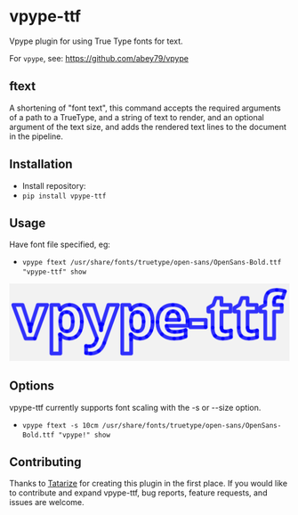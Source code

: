 # vpype-ttf
Vpype plugin for using True Type fonts for text.

For `vpype`, see: https://github.com/abey79/vpype

## ftext

A shortening of "font text", this command accepts the required arguments of a path to a TrueType, and a string of text to render, and an optional argument of the text size, and adds the rendered text lines to the document in the pipeline.

## Installation
* Install repository:
* `pip install vpype-ttf`

## Usage
Have font file specified, eg:
* `vpype ftext /usr/share/fonts/truetype/open-sans/OpenSans-Bold.ttf "vpype-ttf" show`

<img width="1031" alt="the text 'vpype-ttf' rendered with vpype show" src="https://raw.githubusercontent.com/johnbentcope/vpype-ttf/refs/heads/main/img/vpype-ttf.png">

## Options
vpype-ttf currently supports font scaling with the -s or --size option.
* `vpype ftext -s 10cm /usr/share/fonts/truetype/open-sans/OpenSans-Bold.ttf "vpype!" show`

## Contributing 
Thanks to [Tatarize](https://github.com/tatarize) for creating this plugin in the first place.
If you would like to contribute and expand vpype-ttf, bug reports, feature requests, and issues are welcome.
